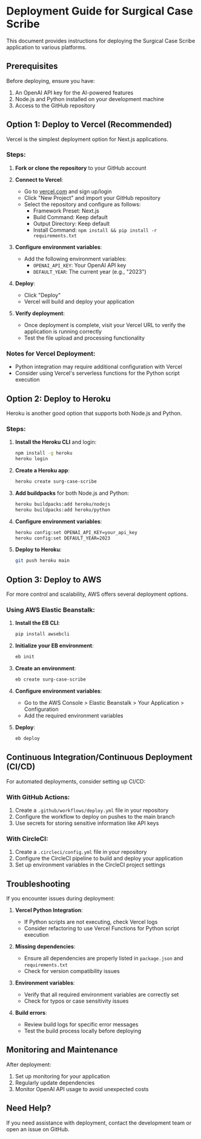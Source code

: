 # Deployment Guide for Surgical Case Scribe

This document provides instructions for deploying the Surgical Case Scribe application to various platforms.

## Prerequisites

Before deploying, ensure you have:

1. An OpenAI API key for the AI-powered features
2. Node.js and Python installed on your development machine
3. Access to the GitHub repository

## Option 1: Deploy to Vercel (Recommended)

Vercel is the simplest deployment option for Next.js applications.

### Steps:

1. **Fork or clone the repository** to your GitHub account

2. **Connect to Vercel**:
   - Go to [vercel.com](https://vercel.com) and sign up/login
   - Click "New Project" and import your GitHub repository
   - Select the repository and configure as follows:
     - Framework Preset: Next.js
     - Build Command: Keep default
     - Output Directory: Keep default
     - Install Command: `npm install && pip install -r requirements.txt`

3. **Configure environment variables**:
   - Add the following environment variables:
     - `OPENAI_API_KEY`: Your OpenAI API key
     - `DEFAULT_YEAR`: The current year (e.g., "2023")

4. **Deploy**:
   - Click "Deploy"
   - Vercel will build and deploy your application

5. **Verify deployment**:
   - Once deployment is complete, visit your Vercel URL to verify the application is running correctly
   - Test the file upload and processing functionality

### Notes for Vercel Deployment:

- Python integration may require additional configuration with Vercel
- Consider using Vercel's serverless functions for the Python script execution

## Option 2: Deploy to Heroku

Heroku is another good option that supports both Node.js and Python.

### Steps:

1. **Install the Heroku CLI** and login:
   ```bash
   npm install -g heroku
   heroku login
   ```

2. **Create a Heroku app**:
   ```bash
   heroku create surg-case-scribe
   ```

3. **Add buildpacks** for both Node.js and Python:
   ```bash
   heroku buildpacks:add heroku/nodejs
   heroku buildpacks:add heroku/python
   ```

4. **Configure environment variables**:
   ```bash
   heroku config:set OPENAI_API_KEY=your_api_key
   heroku config:set DEFAULT_YEAR=2023
   ```

5. **Deploy to Heroku**:
   ```bash
   git push heroku main
   ```

## Option 3: Deploy to AWS

For more control and scalability, AWS offers several deployment options.

### Using AWS Elastic Beanstalk:

1. **Install the EB CLI**:
   ```bash
   pip install awsebcli
   ```

2. **Initialize your EB environment**:
   ```bash
   eb init
   ```

3. **Create an environment**:
   ```bash
   eb create surg-case-scribe
   ```

4. **Configure environment variables**:
   - Go to the AWS Console > Elastic Beanstalk > Your Application > Configuration
   - Add the required environment variables

5. **Deploy**:
   ```bash
   eb deploy
   ```

## Continuous Integration/Continuous Deployment (CI/CD)

For automated deployments, consider setting up CI/CD:

### With GitHub Actions:

1. Create a `.github/workflows/deploy.yml` file in your repository
2. Configure the workflow to deploy on pushes to the main branch
3. Use secrets for storing sensitive information like API keys

### With CircleCI:

1. Create a `.circleci/config.yml` file in your repository
2. Configure the CircleCI pipeline to build and deploy your application
3. Set up environment variables in the CircleCI project settings

## Troubleshooting

If you encounter issues during deployment:

1. **Vercel Python Integration**:
   - If Python scripts are not executing, check Vercel logs
   - Consider refactoring to use Vercel Functions for Python script execution

2. **Missing dependencies**:
   - Ensure all dependencies are properly listed in `package.json` and `requirements.txt`
   - Check for version compatibility issues

3. **Environment variables**:
   - Verify that all required environment variables are correctly set
   - Check for typos or case sensitivity issues

4. **Build errors**:
   - Review build logs for specific error messages
   - Test the build process locally before deploying

## Monitoring and Maintenance

After deployment:

1. Set up monitoring for your application
2. Regularly update dependencies
3. Monitor OpenAI API usage to avoid unexpected costs

## Need Help?

If you need assistance with deployment, contact the development team or open an issue on GitHub. 